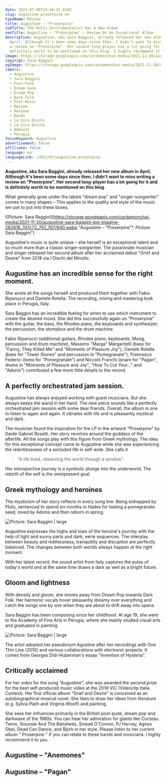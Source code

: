 ```yaml
---
date: 2021-07-05T14:44:47.618Z
slug: augustine-proserpine-en
typeName: Review
title: Augustine – "Proserpine"
subTitle: The Multi-Instrumentalist Has A New Album
seoTitle: Augustine – "Proserpine" – Review On An Exceptional Album
description: Augustine, aka Sara Baggini, already released her new album in
  April. Although it's been some days since then, I didn't want to miss writing
  a review on "Proserpine". Her second long-player has a lot going for it and is
  definitely worth to be mentioned on this blog. I highly recommend it to you.
image: https://storage.googleapis.com/cardamonchai-media/2021-11-20/augustine-1-jpg-imagine-080808_2d2322_1024_768/640.webp
copyrigt: Sara Baggini
ogImage: https://storage.googleapis.com/cardamonchai-media/2021-11-20/augustine-fb-jpg-imagine-080808_261d1d_1200_628/640.webp
labels:
  - Augustine
  - Sara Baggini
  - Post-Punk
  - Dream Gaze
  - Dream Pop
  - Dark Folk
  - Post-Music
  - Review
  - Reviews
  - Bands
  - La Cura Dischi
  - La Cura Dischi
  - Ambient
  - Perugia
focusKeyword: Augustine
advertisement: false
affiliate: false
language: en
languageLink: /2021/07/augustine-proserpine
---
```


**Augustine, aka Sara Baggini, already released her new album in April. Although it's been some days since then, I didn't want to miss writing a review on "Proserpine". Her second long-player has a lot going for it and is definitely worth to be mentioned on this blog.**

What generally goes under the labels "dream pop" and "singer-songwriter" comes in many shapes – This applies to the quality and style of the music we use to put into these boxes.

![Picture: Sara Baggini](https://storage.googleapis.com/cardamonchai-media/2021-11-20/augustine-sara-baggini-jpg-imagine-282818_7d7c72_767_767/640.webp "Augustine – "Proserpine"*. Picture: Sara Baggini")

Augustine's music is quite unique – she herself is an exceptional talent and so much more than a classic singer-songwriter. The passionate musician and singer released her second album after her acclaimed debut "Grief and Desire" from 2018 via I Dischi del Minollo.

## Augustine has an incredible sense for the right moment.

She wrote all the songs herself and produced them together with Fabio Ripanucci and Daniele Rotella. The recording, mixing and mastering took place in Perugia, Italy.

Sara Baggini has an incredible feeling for when to use which instrument to create the desired mood. She did this successfully again on "Proserpine" with the guitar, the bass, the Rhodes piano, the keyboards and synthesizer, the percussion, the stompbox and the drum machine.

Fabio Ripanucci (additional guitars, Rhodes piano, keyboards, Moog, percussion and drum machine), Massimo "Marga" Margaritelli (bass for "Fanny, They Killed Me" and "Moments of Pleasure Joy"), Daniele Rotella (bass for "Tower Stones" and percussion in "Pomegranate"), Francesco Federici (toms for "Pomegranate") and Niccolò Franchi (snare for "Pagan", drums in "Moments of Pleasure and Joy", "How To Cut Your..." and "Adonis") contributed a few more little details to the record.

## A perfectly orchestrated jam session.

Augustine has always enjoyed working with guest musicians. But she always keeps the wand in her hand. The new piece sounds like a perfectly orchestrated jam session with some dear friends. Overall, the album is one to listen to again and again. It vibrates with life and is pleasantly mystical and dark.

The musician found the inspiration for the LP in the artwork "Proserpine" by Dante Gabriel Rosetti. Her story revolves around the goddess of the afterlife. All the songs play with this figure from Greek mythology. The idea for this exceptional concept came to Augustine while she was experiencing the relentlessness of a secluded life in self-exile. She calls it

> "A life lived, observing the world through a window".

Her introspective journey is a symbolic plunge into the underworld. The rebirth of the self is the omnipresent goal.

## Greek mythology and heroines

The mysticism of her story reflects in every song line. Being kidnapped by Pluto, sentenced to spend six months in Hades for tasting a pomegranate seed, loved by Adonis and then reborn in spring.

![Picture: Sara Baggini | large](https://storage.googleapis.com/cardamonchai-media/2021-11-20/augustine-2-jpg-imagine-080808_1f1719_1024_768/640.webp "Picture: Sara Baggini")

Augustine expresses the highs and lows of the heroine's journey with the help of light and sunny parts and dark, eerie sequences. The interplay between beauty and restlessness, tranquillity and disruption are perfectly balanced. The changes between both worlds always happen at the right moment.

With her latest record, the sound artist from Italy captures the pulse of today's world and at the same time draws a dark as well as a bright future.

## Gloom and lightness

With density and gloom, she moves away from Dream Pop towards Dark Folk. Her harmonic vocals hover pleasantly dreamy over everything and catch the songs one by one when they are about to drift away into space.

Sara Baggini has been composing since her childhood. At age 19, she went to the Academy of Fine Arts in Perugia, where she mainly studied visual arts and graduated in painting.

![Picture: Sara Baggini | large](https://storage.googleapis.com/cardamonchai-media/2021-11-20/augustine-3-jpg-imagine-080808_2a2121_1024_768/640.webp "Picture: Sara Baggini")
 
The artist adopted her pseudonym Agustine after her recordings with One Thin Line (2010) and various collaborations with electronic projects. It comes from Georges Didi-Huberman's essay "Invention of Hysteria".

## Critically acclaimed

For her video for the song "Augustine", she was awarded the second prize for the best self-produced music video at the 2019 VIC (Videoclip Italia Contest). Her first official album "Grief and Desire" is conceived as an autobiographical musical novel. She likes to draw her ideas from literature (e.g. Sylvia Plath and Virginia Woolf) and painting.

She sees her influences primarily in the British post-punk, dream pop and darkwave of the 1980s. You can hear her admiration for giants like Cocteau Twins, Siouxsie And The Banshees, Sinead O'Connor, PJ Harvey, Agnes Obel, Dead Can Dance, and Björk in her style. Please listen to her current album " Proserpine " if you can relate to these bands and musicians. I highly recommend it to you.

## Augustine – "Anemones"

<YouTube id="vgnay8f7CVE" />

## Augustine – "Pagan"

<YouTube id="nZHOVO3VHtQ" />